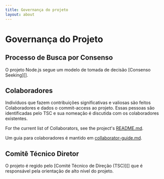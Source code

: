 ```yaml
---
title: Governança do projeto
layout: about
---
```


# Governança do Projeto

## Processo de Busca por Consenso

O projeto Node.js segue um modelo de tomada de decisão \[Consenso Seeking]\[].

## Colaboradores

Indivíduos que fazem contribuições significativas e valiosas são feitos Colaboradores
e dados o commit-access ao projeto. Essas pessoas são identificadas pelo TSC
e sua nomeação é discutida com os colaboradores existentes.

For the current list of Collaborators, see the project's [README.md][].

Um guia para colaboradores é mantido em [collaborator-guide.md][].

## Comitê Técnico Diretor

O projeto é regido pelo \[Comité Técnico de Direção (TSC)]\[]
que é responsável pela orientação de alto nível do projeto.

[consensus seeking]: https://pt.wikipedia.org/wiki/Consense-seeking_decision-making
[readme.md]: https://github.com/nodejs/node/blob/main/README.md#current-project-team-members
[tsc]: https://github.com/nodejs/TSC
[technical steering committee (tsc)]: https://github.com/nodejs/TSC/blob/main/TSC-Charter.md
[collaborator-guide.md]: https://github.com/nodejs/node/blob/main/doc/contributing/collaborator-guide.md
[nodejs/node]: https://github.com/nodejs/node
